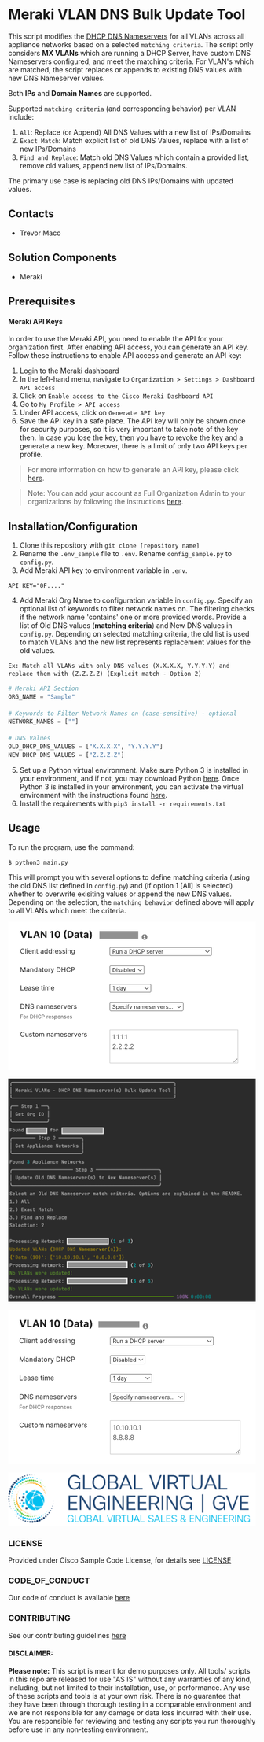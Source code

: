# Meraki VLAN DNS Bulk Update Tool

This script modifies the [DHCP DNS Nameservers](https://documentation.meraki.com/MX/DHCP/Configuring_DNS_Nameservers_for_DHCP) for all VLANs across all appliance networks based on a selected `matching criteria`. The script only considers **MX VLANs** which are running a DHCP Server, have custom DNS Nameservers configured, and meet the matching criteria. For VLAN's which are matched, the script replaces or appends to existing DNS values with new DNS Nameserver values.

Both **IPs** and **Domain Names** are supported.

Supported `matching criteria` (and corresponding behavior) per VLAN include:
1. `All`: Replace (or Append) All DNS Values with a new list of IPs/Domains
2. `Exact Match`: Match explicit list of old DNS Values, replace with a list of new IPs/Domains
3. `Find and Replace`: Match old DNS Values which contain a provided list, remove old values, append new list of IPs/Domains.

The primary use case is replacing old DNS IPs/Domains with updated values.
## Contacts
* Trevor Maco

## Solution Components
* Meraki

## Prerequisites
#### Meraki API Keys
In order to use the Meraki API, you need to enable the API for your organization first. After enabling API access, you can generate an API key. Follow these instructions to enable API access and generate an API key:
1. Login to the Meraki dashboard
2. In the left-hand menu, navigate to `Organization > Settings > Dashboard API access`
3. Click on `Enable access to the Cisco Meraki Dashboard API`
4. Go to `My Profile > API access`
5. Under API access, click on `Generate API key`
6. Save the API key in a safe place. The API key will only be shown once for security purposes, so it is very important to take note of the key then. In case you lose the key, then you have to revoke the key and a generate a new key. Moreover, there is a limit of only two API keys per profile.

> For more information on how to generate an API key, please click [here](https://developer.cisco.com/meraki/api-v1/#!authorization/authorization). 

> Note: You can add your account as Full Organization Admin to your organizations by following the instructions [here](https://documentation.meraki.com/General_Administration/Managing_Dashboard_Access/Managing_Dashboard_Administrators_and_Permissions).

## Installation/Configuration
1. Clone this repository with `git clone [repository name]`
2. Rename the `.env_sample` file to `.env`. Rename `config_sample.py` to `config.py`.
3. Add Meraki API key to environment variable in `.env`.
```dotenv
API_KEY="0F...."
```
4. Add Meraki Org Name to configuration variable in `config.py`. Specify an optional list of keywords to filter network names on. The filtering checks if the network name 'contains' one or more provided words. Provide a list of Old DNS values (**matching criteria**) and New DNS values in `config.py`. Depending on selected matching criteria, the old list is used to match VLANs and the new list represents replacement values for the old values. 
```
Ex: Match all VLANs with only DNS values (X.X.X.X, Y.Y.Y.Y) and replace them with (Z.Z.Z.Z) (Explicit match - Option 2)
```
```python
# Meraki API Section
ORG_NAME = "Sample"

# Keywords to Filter Network Names on (case-sensitive) - optional
NETWORK_NAMES = [""]

# DNS Values
OLD_DHCP_DNS_VALUES = ["X.X.X.X", "Y.Y.Y.Y"]
NEW_DHCP_DNS_VALUES = ["Z.Z.Z.Z"]
```
5. Set up a Python virtual environment. Make sure Python 3 is installed in your environment, and if not, you may download Python [here](https://www.python.org/downloads/). Once Python 3 is installed in your environment, you can activate the virtual environment with the instructions found [here](https://docs.python.org/3/tutorial/venv.html).
6. Install the requirements with `pip3 install -r requirements.txt`

## Usage
To run the program, use the command:
```
$ python3 main.py
```
This will prompt you with several options to define matching criteria (using the old DNS list defined in `config.py`) and (if option 1 [All] is selected) whether to overwrite exisiting values or append the new DNS values. Depending on the selection, the `matching behavior` defined above will apply to all VLANs which meet the criteria.  

![](IMAGES/dashboard_input.png)

![](IMAGES/console_output.png)

![](IMAGES/dashboard_output.png)


![/IMAGES/0image.png](/IMAGES/0image.png)

### LICENSE

Provided under Cisco Sample Code License, for details see [LICENSE](LICENSE.md)

### CODE_OF_CONDUCT

Our code of conduct is available [here](CODE_OF_CONDUCT.md)

### CONTRIBUTING

See our contributing guidelines [here](CONTRIBUTING.md)

#### DISCLAIMER:
<b>Please note:</b> This script is meant for demo purposes only. All tools/ scripts in this repo are released for use "AS IS" without any warranties of any kind, including, but not limited to their installation, use, or performance. Any use of these scripts and tools is at your own risk. There is no guarantee that they have been through thorough testing in a comparable environment and we are not responsible for any damage or data loss incurred with their use.
You are responsible for reviewing and testing any scripts you run thoroughly before use in any non-testing environment.